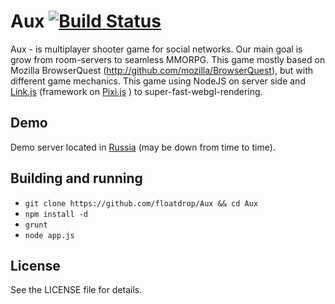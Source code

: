 Aux [![Build Status](https://travis-ci.org/floatdrop/Aux.png?branch=master)](https://travis-ci.org/floatdrop/Aux)
===
Aux - is multiplayer shooter game for social networks. Our main goal is grow from room-servers to seamless MMORPG.
This game mostly based on Mozilla BrowserQuest (http://github.com/mozilla/BrowserQuest), but with different game mechanics.
This game using NodeJS on server side and [Link.js](http://github.com/floatdrop/link.js) (framework on [Pixi.js](https://github.com/GoodBoyDigital/pixi.js) ) to super-fast-webgl-rendering.


Demo
----

Demo server located in [Russia](http://aux-ekb.air-labs.ru/) (may be down from time to time).


Building and running
--------------

* ```git clone https://github.com/floatdrop/Aux && cd Aux```
* ```npm install -d```
* ```grunt```
* ```node app.js```


License
-------
See the LICENSE file for details.

 
